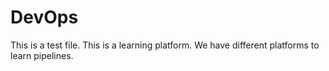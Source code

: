 # DevOps
This is a test file.
This is a learning platform.
We have different platforms to learn pipelines.

